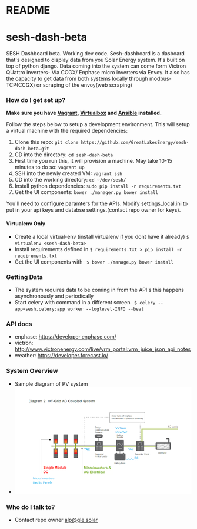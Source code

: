 # README #

# sesh-dash-beta
SESH Dashboard beta. Working dev code.
Sesh-dashboard is a dasboard that's designed to display data from you Solar Energy system. It's built on top of python django. Data coming into the system can come form Victron QUattro inverters- Via CCGX/ Enphase micro inverters via Envoy.
It also has the capacity to get data from both systems locally through modbus-TCP(CCGX) or scraping of the envoy(web scraping)

### How do I get set up? ###

**Make sure you have [Vagrant](https://www.vagrantup.com/downloads.html), [Virtualbox](https://www.virtualbox.org/wiki/Downloads) and [Ansible](http://docs.ansible.com/ansible/intro_installation.html) installed.**

Follow the steps below to setup a development environment. This will setup a virtual machine with the required dependencies:
 1. Clone this repo:
    `git clone https://github.com/GreatLakesEnergy/sesh-dash-beta.git`
 1. CD into the directory:
    `cd sesh-dash-beta`
 1. First time you run this, it will provision a machine. May take 10-15 minutes to do so:
    `vagrant up`
 1. SSH into the newly created VM:
    `vagrant ssh`
 1. CD into the working directory:
    `cd ~/dev/sesh/`
 1. Install python dependencies:
    `sudo pip install -r requirements.txt`
 1. Get the UI components:
    `bower ./manager.py bower install` 

You'll need to configure paramters for the APIs. Modify  settings_local.ini to put in your api keys and databse settings.(contact repo owner for keys).

#### Virtualenv Only ### 
* Create a local virtual-env (install virtualenv if you dont have it already)
    `$ virtualenv <sesh-dash-beta>`
* Install requirements defined in
    `$ requirements.txt > pip install -r requirements.txt`
* Get the UI components with
   ` $ bower ./manage.py bower install`

### Getting Data ###
* The system requires data to be coming in from the API's this happens asynchronously and periodically
* Start celery with command in a different screen
   ` $ celery --app=sesh.celery:app worker --loglevel-INFO --beat`

### API docs ###
* enphase: https://developer.enphase.com/
* victron: http://www.victronenergy.com/live/vrm_portal:vrm_juice_json_api_notes
* weather: https://developer.forecast.io/


### System Overview ###
* Sample diagram of PV system
*   ![sample system diagram ](https://raw.githubusercontent.com/GreatLakesEnergy/sesh-diagrams/master/sesh-system-diagram.png "sesh system diagram")

### Who do I talk to? ###

* Contact repo owner alp@gle.solar

